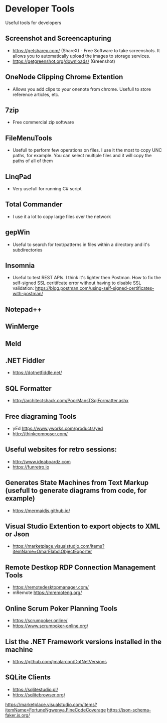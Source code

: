 # Developer Tools
Useful tools for developers

## Screenshot and Screencapturing
* https://getsharex.com/ (ShareX) - Free Software to take screenshots. It allows you to automatically upload the images to storage services.
* https://getgreenshot.org/downloads/ (Greenshot)

## OneNode Clipping Chrome Extention
* Allows you add clips to your onenote from chrome. Usefull to store reference articles, etc.

## 7zip
* Free commercial zip software

## FileMenuTools
* Usefull to perform few operations on files. I use it the most to copy UNC paths, for example. You can select multiple files and it will copy the paths of all of them

## LinqPad
* Very usefull for running C# script

## Total Commander
* I use it a lot to copy large files over the network

## gepWin
* Useful to search for text/patterns in files within a directory and it's subdirectories

## Insomnia
* Useful to test REST APIs. I think it's lighter then Postman. How to fix the self-signed SSL ceritifcate error without having to disable SSL validation: https://blog.postman.com/using-self-signed-certificates-with-postman/

## Notepad++

## WinMerge

## Meld

## .NET Fiddler
* https://dotnetfiddle.net/

## SQL Formatter
* http://architectshack.com/PoorMansTSqlFormatter.ashx

## Free diagraming Tools
* yEd https://www.yworks.com/products/yed
* http://thinkcomposer.com/


## Useful websites for retro sessions:
* http://www.ideaboardz.com
* https://funretro.io

## Generates State Machines from Text Markup (usefull to generate diagrams from code, for example)
* https://mermaidjs.github.io/ 

## Visual Studio Extention to export objects to XML or Json
* https://marketplace.visualstudio.com/items?itemName=OmarElabd.ObjectExporter

## Remote Destkop RDP Connection Management Tools
* https://remotedesktopmanager.com/
* mRemote https://mremoteng.org/

## Online Scrum Poker Planning Tools
* https://scrumpoker.online/
* https://www.scrumpoker-online.org/

## List the .NET Framework versions installed in the machine
* https://github.com/jmalarcon/DotNetVersions

## SQLite Clients
* https://sqlitestudio.pl/
* https://sqlitebrowser.org/

https://marketplace.visualstudio.com/items?itemName=FortuneNgwenya.FineCodeCoverage
https://json-schema-faker.js.org/
